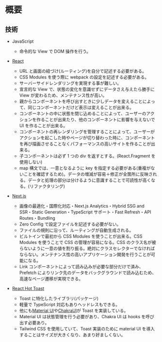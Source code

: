 # 概要

## 技術

- JavaScript

  - 命令的な View で DOM 操作を行う。

- [React](https://ja.reactjs.org/docs/getting-started.html)

  - URL と画面の紐づけ(ルーティング)を自分で記述する必要がある。
  - CSS Modules を使う際に webpack の設定を記述する必要がある。
  - サーバーサイドレンダリングを実現する事が難しい。
  - 宣言的な View で、状態の変化を意識せずにデータさえ与えたら勝手に View が変わるため、メンテナンス性が高い。
  - 親からコンポーネントを呼び出すときに少しデータを変えることによって、同じコンポーネントだけど表示は変えることが出来る。
  - コンポーネントの中に状態を閉じ込めることによって、ユーザーのアクションを作ることが出来たり、他のコンポーネントに影響を与えないで UI を作ることが出来る。
  - コンポーネントの再レンダリングを管理することによって、ユーザーがアクションを起こした時やページが切り替わった時に、コンポーネントを再び描画させることなくパフォーマンスの高いサイトを作ることが出来る。
  - 子コンポーネントは必ず 1 つの div を返すとする。(React.Fragment を使用しない)
  - map 構文では、一意となるように key を指定する必要がある(重複がないことを確認するため)。データの増減が容易＋修正が全箇所に反映される。データと処理の部分は分けるように意識することで可読性が高くなる。(リファクタリング)

- [Next.js](https://nextjs.org/docs)

  - 画像の最適化・国際化対応・Next.js Analytics・Hybrid SSG and SSR・Static Generation・TypeScript サポート・Fast Refresh・API Routes・Bundling
  - Zero Config で設定ファイルを記述する必要がない。
  - ファイルの規則に沿って、ルーティングが自動生成される。
  - ビルトインで最初から CSS Modules を使うことが出来る。CSS Modules を使うことで CSS の管理が容易になる。CSS のクラス名が被らないように一意の値を割り振る。絶対にクラスセレクターでなければならない。メンテナンス性の高いアプリケーション開発を行うことが可能になる。
  - Link コンポーネントによって読み込みが必要な部分だけで済み、Prefetch によりリンク先のデータをバックグラウンドで読み込むため、高速なページ遷移が実現できる。

- [React Hot Toast](https://react-hot-toast.com/)
  - Toast に特化したライブラリ(パッケージ)
  - 軽量で TypeScript 対応もありヘッドレスもできる。
  - 他にも[Material UI](https://material-ui.com/ja/components/snackbars/)や[ChakraUI](https://chakra-ui.com/docs/feedback/toast)が Toast を実装している。
  - Material UI は状態管理を行う必要があり、Chakra UI は hooks を呼び出す必要あり。
  - Tailwind CSS を使用していて、Toast 実装のために material UI を導入することはサイズが大きくなり、あまり好ましくない。
